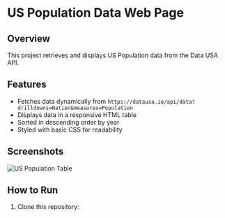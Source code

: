 # US Population Data Web Page

## Overview
This project retrieves and displays US Population data from the Data USA API.

## Features
- Fetches data dynamically from `https://datausa.io/api/data?drilldowns=Nation&measures=Population`
- Displays data in a responsive HTML table
- Sorted in descending order by year
- Styled with basic CSS for readability

## Screenshots
![US Population Table](screenshots/screenshot.png)

## How to Run
1. Clone this repository:
